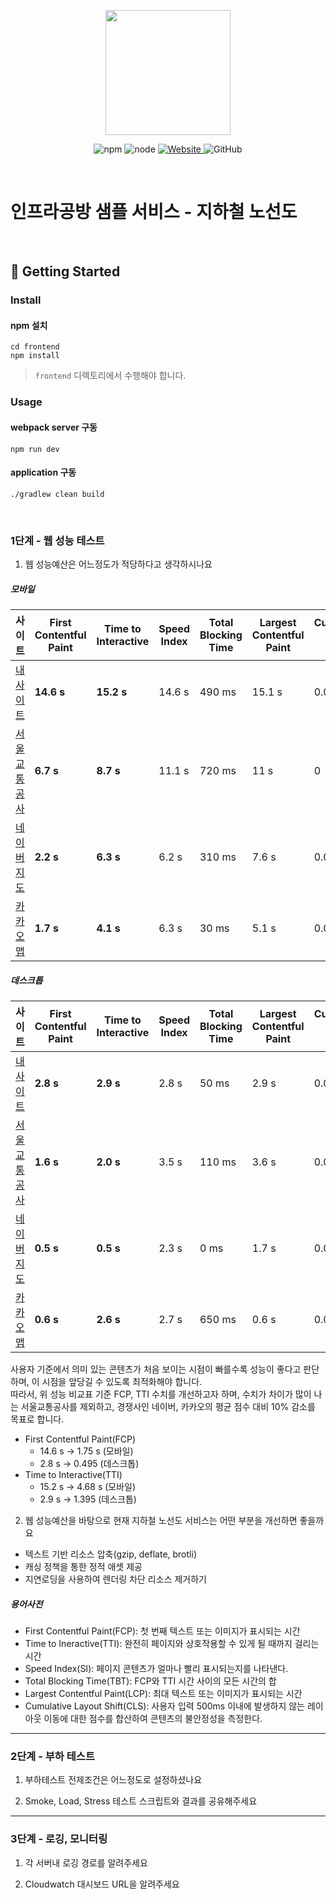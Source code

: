 <p align="center">
    <img width="200px;" src="https://raw.githubusercontent.com/woowacourse/atdd-subway-admin-frontend/master/images/main_logo.png"/>
</p>
<p align="center">
  <img alt="npm" src="https://img.shields.io/badge/npm-%3E%3D%205.5.0-blue">
  <img alt="node" src="https://img.shields.io/badge/node-%3E%3D%209.3.0-blue">
  <a href="https://edu.nextstep.camp/c/R89PYi5H" alt="nextstep atdd">
    <img alt="Website" src="https://img.shields.io/website?url=https%3A%2F%2Fedu.nextstep.camp%2Fc%2FR89PYi5H">
  </a>
  <img alt="GitHub" src="https://img.shields.io/github/license/next-step/atdd-subway-service">
</p>

<br>

# 인프라공방 샘플 서비스 - 지하철 노선도

<br>

## 🚀 Getting Started

### Install
#### npm 설치
```
cd frontend
npm install
```
> `frontend` 디렉토리에서 수행해야 합니다.

### Usage
#### webpack server 구동
```
npm run dev
```
#### application 구동
```
./gradlew clean build
```
<br>


### 1단계 - 웹 성능 테스트
1. 웹 성능예산은 어느정도가 적당하다고 생각하시나요
##### 모바일 
| 사이트 | First Contentful Paint | Time to Interactive | Speed Index | Total Blocking Time | Largest Contentful Paint | Cumulative Layout Shift | Score |
|-------|-------|-------|-------|-------|-------|-------|-------|
| [내사이트](https://subway-iamjunsulee.p-e.kr) | **14.6 s** | **15.2 s** | 14.6 s | 490 ms | 15.1 s | 0.042 | 33 |
| [서울교통공사](http://www.seoulmetro.co.kr/kr/cyberStation.do) | **6.7 s** | **8.7 s** | 11.1 s | 720 ms | 11 s | 0 | 32 |
| [네이버지도](https://m.map.naver.com/subway/subwayLine.naver?region=1000) | **2.2 s** | **6.3 s** | 6.2 s | 310 ms | 7.6 s | 0.03 | 57 |
| [카카오맵](https://m.map.kakao.com/) | **1.7 s** | **4.1 s** | 6.3 s | 30 ms | 5.1 s | 0.005 | 73 |

##### 데스크톱
| 사이트 | First Contentful Paint | Time to Interactive | Speed Index | Total Blocking Time | Largest Contentful Paint | Cumulative Layout Shift | Score |
|-------|-------|-------|-------|-------|-------|-------|-------|
| [내사이트](https://subway-iamjunsulee.p-e.kr) | **2.8 s** | **2.9 s** | 2.8 s | 50 ms | 2.9 s | 0.004 | 67 |
| [서울교통공사](http://www.seoulmetro.co.kr/kr/cyberStation.do) | **1.6 s** | **2.0 s** | 3.5 s | 110 ms | 3.6 s | 0.014 | 65 |
| [네이버지도](https://m.map.naver.com/subway/subwayLine.naver?region=1000) | **0.5 s** | **0.5 s** | 2.3 s | 0 ms | 1.7 s | 0.006 | 89 |
| [카카오맵](https://m.map.kakao.com/) | **0.6 s** | **2.6 s** | 2.7 s | 650 ms | 0.6 s | 0.018 | 67 |

사용자 기준에서 의미 있는 콘텐츠가 처음 보이는 시점이 빠를수록 성능이 좋다고 판단하며, 이 시점을 앞당길 수 있도록 최적화해야 합니다.  
따라서, 위 성능 비교표 기준 FCP, TTI 수치를 개선하고자 하며, 수치가 차이가 많이 나는 서울교통공사를 제외하고, 경쟁사인 네이버, 카카오의 평균 점수 대비 10% 감소를 목표로 합니다.  
- First Contentful Paint(FCP)
    - 14.6 s -> 1.75 s (모바일)
    - 2.8 s -> 0.495 (데스크톱)  
- Time to Interactive(TTI)
    - 15.2 s -> 4.68 s (모바일)  
    - 2.9 s -> 1.395 (데스크톱)
 
2. 웹 성능예산을 바탕으로 현재 지하철 노선도 서비스는 어떤 부분을 개선하면 좋을까요
- 텍스트 기반 리소스 압축(gzip, deflate, brotli)
- 캐싱 정책을 통한 정적 애셋 제공
- 지연로딩을 사용하여 렌더링 차단 리소스 제거하기

##### 용어사전
- First Contentful Paint(FCP): 첫 번째 텍스트 또는 이미지가 표시되는 시간
- Time to Ineractive(TTI): 완전히 페이지와 상호작용할 수 있게 될 때까지 걸리는 시간
- Speed Index(SI): 페이지 콘텐츠가 얼마나 빨리 표시되는지를 나타낸다.
- Total Blocking Time(TBT): FCP와 TTI 시간 사이의 모든 시간의 합
- Largest Contentful Paint(LCP): 최대 텍스트 또는 이미지가 표시되는 시간
- Cumulative Layout Shift(CLS): 사용자 입력 500ms 이내에 발생하지 않는 레이아웃 이동에 대한 점수를 합산하여 콘텐츠의 불안정성을 측정한다.

---

### 2단계 - 부하 테스트 
1. 부하테스트 전제조건은 어느정도로 설정하셨나요

2. Smoke, Load, Stress 테스트 스크립트와 결과를 공유해주세요

---

### 3단계 - 로깅, 모니터링
1. 각 서버내 로깅 경로를 알려주세요

2. Cloudwatch 대시보드 URL을 알려주세요
